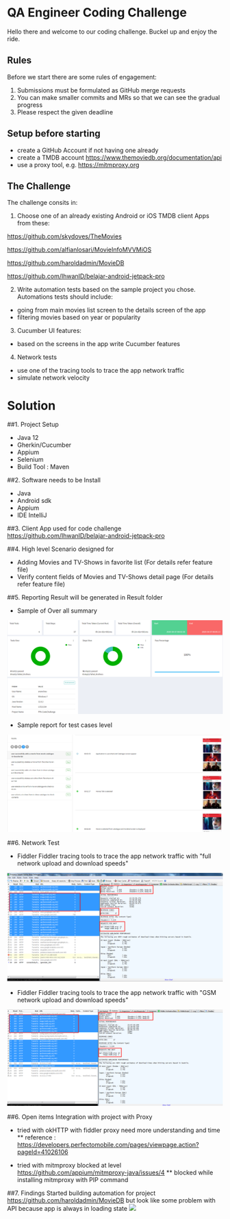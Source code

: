 # QA Engineer Coding Challenge

Hello there and welcome to our coding challenge. Buckel up and enjoy the ride. 

## Rules
Before we start there are some rules of engagement:
1. Submissions must be formulated as GitHub merge requests
2. You can make smaller commits and MRs so that we can see the gradual progress
3. Please respect the given deadline

## Setup before starting
- create a GitHub Account if not having one already
- create a TMDB account https://www.themoviedb.org/documentation/api
- use a proxy tool, e.g. https://mitmproxy.org

## The Challenge

The challenge consits in:
1. Choose one of an already existing Android or iOS TMDB client Apps from these:

https://github.com/skydoves/TheMovies

https://github.com/alfianlosari/MovieInfoMVVMiOS

https://github.com/haroldadmin/MovieDB

https://github.com/IhwanID/belajar-android-jetpack-pro

2. Write automation tests based on the sample project you chose. Automations tests should include:
- going from main movies list screen to the details screen of the app
- filtering movies based on year or popularity

3. Cucumber UI features:
- based on the screens in the app write Cucumber features

4. Network tests
- use one of the tracing tools to trace the app network traffic
- simulate network velocity

# Solution

##1. Project Setup
- Java 12
- Gherkin/Cucumber
- Appium
- Selenium 
- Build Tool : Maven 

##2. Software needs to be Install
- Java
- Android sdk
- Appium
- IDE IntelliJ

##3. Client App used for code challenge
https://github.com/IhwanID/belajar-android-jetpack-pro

##4. High level Scenario designed for 
- Adding Movies and TV-Shows in favorite list (For details refer feature file)
- Verify content fields of Movies and TV-Shows detail page (For details refer feature file)

##5. Reporting 
Result will be generated in Result folder
- Sample of Over all summary 
<img src="img/SummaryReport.png">

- Sample report for test cases level
 <img src="img/TestLevelReport.png">

##6. Network Test
- Fiddler Fiddler tracing tools to trace the app network traffic with "full network upload and download speeds"
<img src="img/Network_traffic_with_Full_network.png">

- Fiddler Fiddler tracing tools to trace the app network traffic with "GSM network upload and download speeds"
<img src="img/Network_traffic_with_GSM_network.png">

##6. Open items 
Integration with project with Proxy
- tried with okHTTP with fiddler proxy need more understanding and time
** reference : https://developers.perfectomobile.com/pages/viewpage.action?pageId=41026106

- tried with mitmproxy blocked at level https://github.com/appium/mitmproxy-java/issues/4 
** blocked while installing mitmproxy with PIP command 

##7. Findings
Started building automation for project https://github.com/haroldadmin/MovieDB but look like some problem with API because app is always in loading state 
<img src="img/MovieDB.jpg">